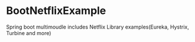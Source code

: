 # BootNetflixExample
Spring boot multimoudle includes Netflix 
Library examples(Eureka, Hystrix, Turbine and more)

